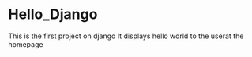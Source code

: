 # Hello_Django
This is the first project on django
It displays hello world to the userat the homepage
